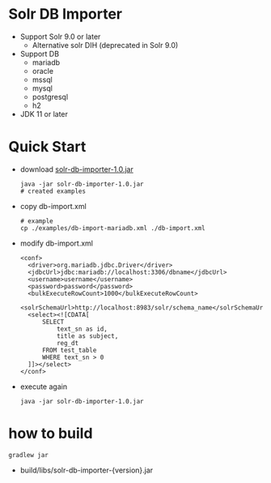 # Solr DB Importer
- Support Solr 9.0 or later
  - Alternative solr DIH (deprecated in Solr 9.0)
- Support DB
  - mariadb
  - oracle
  - mssql
  - mysql
  - postgresql
  - h2
- JDK 11 or later

# Quick Start
- download [solr-db-importer-1.0.jar](https://github.com/saro-lab/solr-db-importer/releases/download/1.0/solr-db-importer-1.0.jar)
  ```
  java -jar solr-db-importer-1.0.jar
  # created examples
  ```
- copy db-import.xml
  ```
  # example
  cp ./examples/db-import-mariadb.xml ./db-import.xml
  ```
- modify db-import.xml
  ```
  <conf>
    <driver>org.mariadb.jdbc.Driver</driver>
    <jdbcUrl>jdbc:mariadb://localhost:3306/dbname</jdbcUrl>
    <username>username</username>
    <password>password</password>
    <bulkExecuteRowCount>1000</bulkExecuteRowCount>
    <solrSchemaUrl>http://localhost:8983/solr/schema_name</solrSchemaUrl>
    <select><![CDATA[
        SELECT
            text_sn as id,
            title as subject,
            reg_dt
        FROM test_table
        WHERE text_sn > 0
    ]]></select>
  </conf>
  ```
- execute again
  ```
  java -jar solr-db-importer-1.0.jar
  ```

# how to build
```
gradlew jar
```
- build/libs/solr-db-importer-{version}.jar